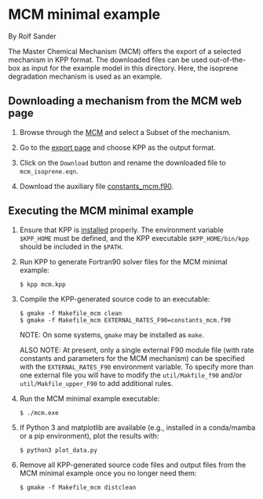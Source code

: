 # MCM minimal example 

By Rolf Sander

The Master Chemical Mechanism (MCM) offers the export of a selected
mechanism in KPP format. The downloaded files can be used out-of-the-box
as input for the example model in this directory. Here, the isoprene
degradation mechanism is used as an example.

## Downloading a mechanism from the MCM web page

1. Browse through the [MCM](https://mcm.york.ac.uk/MCM/browse) and
   select a Subset of the mechanism.

2. Go  to the [export page](https://mcm.york.ac.uk/MCM/export) and
   choose KPP as the output format.

3. Click on the `Download` button and rename the downloaded file to
   `mcm_isoprene.eqn`.

4. Download the auxiliary file
   [constants_mcm.f90](https://mcm.york.ac.uk/MCM/export/kpp_constants).

## Executing the MCM minimal example

1. Ensure that KPP is
   [installed](https://kpp.readthedocs.io/en/stable/getting_started/01_installation.html)
   properly. The environment variable `$KPP_HOME` must be defined, and
   the KPP executable `$KPP_HOME/bin/kpp` should be included in the
   `$PATH`.

2. Run KPP to generate Fortran90 solver files for the MCM minimal example:

   ```console
   $ kpp mcm.kpp
   ```
  
3. Compile the KPP-generated source code to an executable:

   ```console
   $ gmake -f Makefile_mcm clean
   $ gmake -f Makefile_mcm EXTERNAL_RATES_F90=constants_mcm.f90
   ```
   NOTE: On some systems, `gmake` may be installed as `make`.

   ALSO NOTE: At present, only a single external F90 module file (with
   rate constants and parameters for the MCM mechanism) can be specified
   with the `EXTERNAL_RATES_F90` environment variable. To specify more
   than one external file you will have to modify the `util/Makfile_f90`
   and/or `util/Makfile_upper_F90` to add additional rules.

4. Run the MCM minimal example executable:

   ```console
   $ ./mcm.exe
   ```

5. If Python 3 and matplotlib are available (e.g., installed in a
   conda/mamba or a pip environment), plot the results with:
   
   ```console
   $ python3 plot_data.py
   ```
   
6. Remove all KPP-generated source code files and output files from the MCM minimal example once you no longer need them:

   ```console
   $ gmake -f Makefile_mcm distclean
   ```
